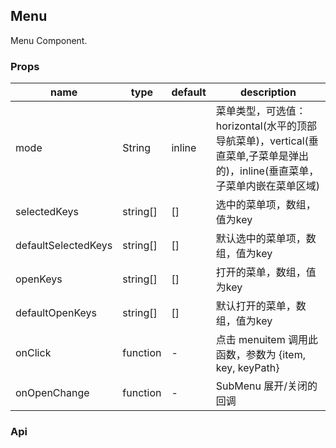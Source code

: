 ## Menu

Menu Component.

### Props
|name|type|default|description|
|---|---|---|---|
|mode|String|inline|菜单类型，可选值：horizontal(水平的顶部导航菜单)，vertical(垂直菜单,子菜单是弹出的)，inline(垂直菜单，子菜单内嵌在菜单区域)|
|selectedKeys|string[]|[]|选中的菜单项，数组，值为key|
|defaultSelectedKeys|string[]|[]|默认选中的菜单项，数组，值为key|
|openKeys|string[]|[]|打开的菜单，数组，值为key|
|defaultOpenKeys|string[]|[]|默认打开的菜单，数组，值为key|
|onClick|function|-|点击 menuitem 调用此函数，参数为 {item, key, keyPath}|
|onOpenChange|function|-|SubMenu 展开/关闭的回调|

### Api